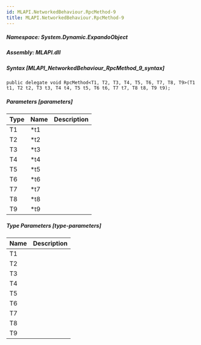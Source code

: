 ```yaml
---  
id: MLAPI.NetworkedBehaviour.RpcMethod-9  
title: MLAPI.NetworkedBehaviour.RpcMethod-9  
---
```


<div class="markdown level0 summary" markdown="1">

</div>

<div class="markdown level0 conceptual" markdown="1">

</div>

##### **Namespace**: System.Dynamic.ExpandoObject

##### **Assembly**: MLAPI.dll

##### Syntax [MLAPI_NetworkedBehaviour_RpcMethod_9_syntax]

    public delegate void RpcMethod<T1, T2, T3, T4, T5, T6, T7, T8, T9>(T1 t1, T2 t2, T3 t3, T4 t4, T5 t5, T6 t6, T7 t7, T8 t8, T9 t9);

##### Parameters [parameters]

| Type | Name | Description |
|------|------|-------------|
| T1   | \*t1 |             |
| T2   | \*t2 |             |
| T3   | \*t3 |             |
| T4   | \*t4 |             |
| T5   | \*t5 |             |
| T6   | \*t6 |             |
| T7   | \*t7 |             |
| T8   | \*t8 |             |
| T9   | \*t9 |             |

##### Type Parameters [type-parameters]

| Name | Description |
|------|-------------|
| T1   |             |
| T2   |             |
| T3   |             |
| T4   |             |
| T5   |             |
| T6   |             |
| T7   |             |
| T8   |             |
| T9   |             |
